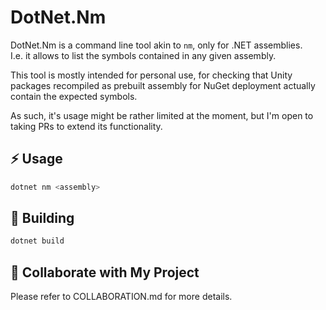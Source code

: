 # DotNet.Nm

DotNet.Nm is a command line tool akin to `nm`, only for .NET assemblies.  
I.e. it allows to list the symbols contained in any given assembly.

This tool is mostly intended for personal use,
for checking that Unity packages recompiled as prebuilt assembly
for NuGet deployment actually contain the expected symbols.

As such, it's usage might be rather limited at the moment,
but I'm open to taking PRs to extend its functionality.

## ⚡ Usage

```bash
dotnet nm <assembly>
```

## 🔧 Building

```bash
dotnet build
```

## 🤝 Collaborate with My Project

Please refer to COLLABORATION.md for more details.
